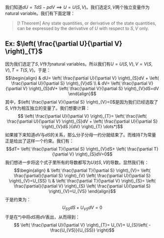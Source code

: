 我们知道$dU=TdS-pdV \implies U=U(S,V)$。我们选定$S,V$两个独立变量作为natural variable。我们有下面定理：

>[! Theorem]
>Any state quantities, or derivative of the state quantities, can be expressed by the derivative of $U$ with respect to $S,V$ only.
## Ex: $\left(  \frac{\partial U}{\partial V} \right)_{T}$
因为我们选定了$S,V$作为natural variables。所以我们有$U=U(S,V),V=V(S,V),T=T(S,V)$。于是：
$$\begin{align}
 & dU= \left( \frac{\partial U}{\partial V} \right)_{S}dV + \left(  \frac{\partial U}{\partial S} \right)_{V}dS \\
 &  dV= \left(  \frac{\partial V}{\partial V} \right)_{S}dV+ \left(  \frac{\partial V}{\partial S} \right)_{V}dS=dV
\end{align}$$
其中，$\left( \frac{\partial V}{\partial S} \right)_{V}=0$是因为我们已经选取了$S,V$作为相互独立的变量了。我们想要计算：
$$ \left(  \frac{\partial U}{\partial V} \right)_{T}= \left(  \frac{\left(  \frac{\partial U}{\partial V} \right)_{S}dV + \left(  \frac{\partial U}{\partial S} \right)_{V}dS }{dV} \right)_{T} \dots*)$$
如果接下来知道$dV$与$dS$的关系，那么分子分母一约分就结束了。而维持$T$为常量正是给出了这样一个约束。我们有：
$$dT= \left(  \frac{\partial T}{\partial S} \right)_{V}dS+ \left(  \frac{\partial T}{\partial V} \right)_{S}dV=0$$
我们想进一步将这个式子里所有的导数都写为$U$对$S,V$的导数。显然我们有：
$$\begin{align}
 &  \left( \frac{\partial T}{\partial S} \right)_{V}= \left(  \frac{\partial}{\partial S} \right)_{V} \left(  \frac{\partial U}{\partial S} \right)_{V}=U_{SS} \\
 &  \left(  \frac{\partial T}{\partial V} \right)_{S}= \left(  \frac{\partial}{\partial V} \right)_{S} \left(  \frac{\partial U}{\partial S} \right)_{V}=U_{VS}
\end{align}$$
于是约束为：
$$U_{SS}dS+U_{VS}dV=0$$
于是在$*)$中将$dS$用$dV$表出，从而得到：
$$ \left(  \frac{\partial U}{\partial V} \right)_{T}= U_{V}+ U_{S}\left( - \frac{U_{VS}}{U_{SS}} \right)$$

